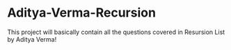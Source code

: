 # Aditya-Verma-Recursion
This project will basically contain all the questions covered in Resursion List by Aditya Verma!
